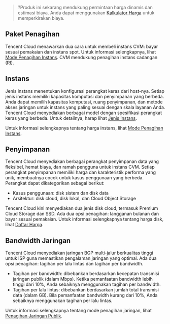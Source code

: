>?Produk ini sekarang mendukung permintaan harga dinamis dan estimasi biaya. Anda dapat menggunakan [Kalkulator Harga](https://intl.cloud.tencent.com/pricing/cvm/calculator) untuk memperkirakan biaya.
## Paket Penagihan

Tencent Cloud menawarkan dua cara untuk membeli instans CVM: bayar sesuai pemakaian dan instans spot. Untuk informasi selengkapnya, lihat [Mode Penagihan Instans](https://intl.cloud.tencent.com/document/product/213/2180).
CVM mendukung penagihan instans cadangan (RI). 

## Instans

Jenis instans menentukan konfigurasi perangkat keras dari host-nya. Setiap jenis instans memiliki kapasitas komputasi dan penyimpanan yang berbeda. Anda dapat memilih kapasitas komputasi, ruang penyimpanan, dan metode akses jaringan untuk instans yang paling sesuai dengan skala layanan Anda.
Tencent Cloud menyediakan berbagai model dengan spesifikasi perangkat keras yang berbeda. Untuk detailnya, harap lihat [Jenis Instans](https://intl.cloud.tencent.com/document/product/213/11518).

Untuk informasi selengkapnya tentang harga instans, lihat [Mode Penagihan Instans](https://intl.cloud.tencent.com/document/product/213/2180).

## Penyimpanan

Tencent Cloud menyediakan berbagai perangkat penyimpanan data yang fleksibel, hemat biaya, dan ramah pengguna untuk instans CVM. Setiap perangkat penyimpanan memiliki harga dan karakteristik performa yang unik, membuatnya cocok untuk kasus penggunaan yang berbeda. Perangkat dapat dikategorikan sebagai berikut:

- Kasus penggunaan: disk sistem dan disk data
- Arsitektur: disk cloud, disk lokal, dan Cloud Object Storage

Tencent Cloud kini menyediakan dua jenis disk cloud, termasuk Premium Cloud Storage dan SSD. Ada dua opsi penagihan: langganan bulanan dan bayar sesuai pemakaian.
Untuk informasi selengkapnya tentang harga disk, lihat [Daftar Harga](https://intl.cloud.tencent.com/document/product/213/2255).

## Bandwidth Jaringan

Tencent Cloud menyediakan jaringan BGP multi-jalur berkualitas tinggi untuk ISP guna memastikan pengalaman jaringan yang optimal. Ada dua opsi penagihan: tagihan per lalu lintas dan tagihan per bandwidth.
- Tagihan per bandwidth: dibebankan berdasarkan kecepatan transmisi jaringan publik (dalam Mbps). Ketika pemanfaatan bandwidth lebih tinggi dari 10%, Anda sebaiknya menggunakan tagihan per bandwidth.
- Tagihan per lalu lintas: dibebankan berdasarkan jumlah total transmisi data (dalam GB). Bila pemanfaatan bandwidth kurang dari 10%, Anda sebaiknya menggunakan tagihan per lalu lintas.

Untuk informasi selengkapnya tentang mode penagihan jaringan, lihat [Penagihan Jaringan Publik](https://intl.cloud.tencent.com/document/product/213/10578).




